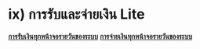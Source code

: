 # ix)    การรับและจ่ายเงิน Lite

[**การรับเงินทุกหน้าจอรายวันของระบบ**](http://www.smlaccount.com/manual/?page_id=365)
[**การจ่ายเงินทุกหน้าจอรายวันของระบบ**](http://www.smlaccount.com/manual/?page_id=369)  

